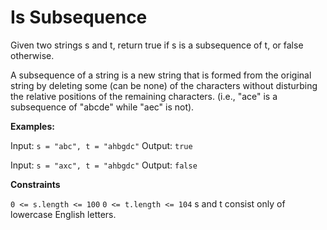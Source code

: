 # Is Subsequence

Given two strings s and t, return true if s is a subsequence of t, or false otherwise.

A subsequence of a string is a new string that is formed from the original string by deleting some (can be none) of the characters without disturbing the relative positions of the remaining characters. (i.e., "ace" is a subsequence of "abcde" while "aec" is not).

**Examples:** 

Input: ```s = "abc", t = "ahbgdc"```
Output: ```true```

Input: ```s = "axc", t = "ahbgdc"```
Output: ```false```
 
**Constraints**

```0 <= s.length <= 100```
```0 <= t.length <= 104```
s and t consist only of lowercase English letters.